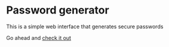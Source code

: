 # Password generator
This is a simple web interface that generates secure passwords

Go ahead and [check it out](https://wonderful-jepsen-782d2f.netlify.com/)
